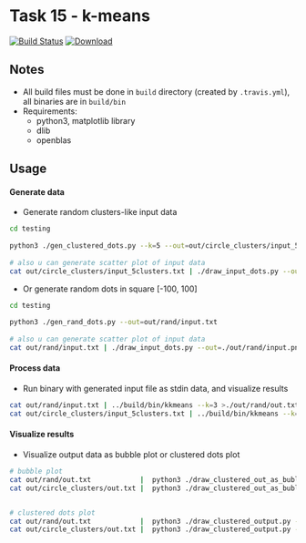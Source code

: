 # Task 15 - k-means
[![Build Status](https://travis-ci.com/mkvdv/otus-cpp-2018.svg?branch=task15)](https://travis-ci.com/mkvdv/otus-cpp-2018)
[![Download](https://api.bintray.com/packages/mkvdv/otus-cpp-2018/ha/images/download.svg?version=kkmeans) ](https://bintray.com/mkvdv/otus-cpp-2018/ha/kkmeans/link)
## Notes
* All build files must be done in `build` directory (created by `.travis.yml`), all binaries are in `build/bin`
* Requirements:
    * python3, matplotlib library
    * dlib
    * openblas

## Usage

#### Generate data

* Generate random clusters-like input data

```bash
cd testing
 
python3 ./gen_clustered_dots.py --k=5 --out=out/circle_clusters/input_5clusters.txt
 
# also u can generate scatter plot of input data
cat out/circle_clusters/input_5clusters.txt | ./draw_input_dots.py --out=./out/circle_clusters/input_5clusters.png
```

* Or generate random dots in square [-100, 100]

```bash
cd testing
 
python3 ./gen_rand_dots.py --out=out/rand/input.txt
 
# also u can generate scatter plot of input data
cat out/rand/input.txt | ./draw_input_dots.py --out=./out/rand/input.png
```
#### Process data
* Run binary with generated input file as stdin data, and visualize results
```bash
cat out/rand/input.txt | ../build/bin/kkmeans --k=3 >./out/rand/out.txt
cat out/circle_clusters/input_5clusters.txt | ../build/bin/kkmeans --k=5 >./out/circle_clusters/out.txt

```

#### Visualize results
* Visualize output data as bubble plot or clustered dots plot
```bash
# bubble plot
cat out/rand/out.txt            |  python3 ./draw_clustered_out_as_buble.py --out=./out/rand/out_buble.png
cat out/circle_clusters/out.txt |  python3 ./draw_clustered_out_as_buble.py --out=./out/circle_clusters/out_buble.png


# clustered dots plot
cat out/rand/out.txt            |  python3 ./draw_clustered_output.py --out=./out/rand/out_clustered.png
cat out/circle_clusters/out.txt |  python3 ./draw_clustered_output.py --out=./out/circle_clusters/out_clustered.png
```
